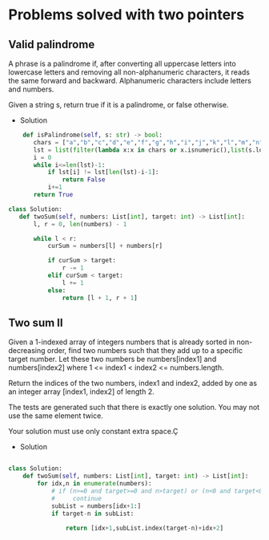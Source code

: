 # Problems solved with two pointers

## Valid palindrome

A phrase is a palindrome if, after converting all uppercase letters into lowercase letters and removing all non-alphanumeric characters, it reads the same forward and backward. Alphanumeric characters include letters and numbers.

Given a string s, return true if it is a palindrome, or false otherwise.

- Solution

 ```Python
     def isPalindrome(self, s: str) -> bool:
        chars = ["a","b","c","d","e","f","g","h","i","j","k","l","m","n","o","p","q","r","s","t","u","v","w","x","y","z"]
        lst = list(filter(lambda x:x in chars or x.isnumeric(),list(s.lower())))
        i = 0
        while i<=len(lst)-1:
            if lst[i] != lst[len(lst)-i-1]:
                return False
            i+=1
        return True

class Solution:
    def twoSum(self, numbers: List[int], target: int) -> List[int]:
        l, r = 0, len(numbers) - 1

        while l < r:
            curSum = numbers[l] + numbers[r]

            if curSum > target:
                r -= 1
            elif curSum < target:
                l += 1
            else:
                return [l + 1, r + 1]

```

## Two sum II

Given a 1-indexed array of integers numbers that is already sorted in non-decreasing order, find two numbers such that they add up to a specific target number. Let these two numbers be numbers[index1] and numbers[index2] where 1 <= index1 < index2 <= numbers.length.

Return the indices of the two numbers, index1 and index2, added by one as an integer array [index1, index2] of length 2.

The tests are generated such that there is exactly one solution. You may not use the same element twice.

Your solution must use only constant extra space.Ç

- Solution

```Python

class Solution:
    def twoSum(self, numbers: List[int], target: int) -> List[int]:
        for idx,n in enumerate(numbers):
            # if (n>=0 and target>=0 and n>target) or (n<0 and target<0 and n<target) :
            #     continue
            subList = numbers[idx+1:]
            if target-n in subList:
                 
                return [idx+1,subList.index(target-n)+idx+2]

```
